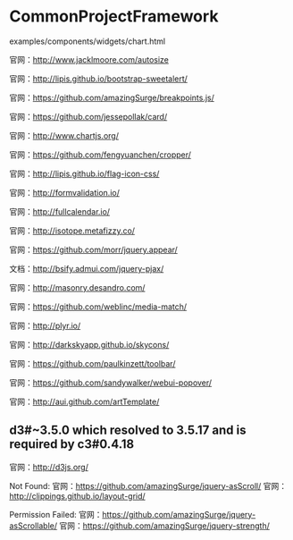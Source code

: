 # CommonProjectFramework

examples/components/widgets/chart.html

官网：http://www.jacklmoore.com/autosize

官网：http://lipis.github.io/bootstrap-sweetalert/

官网：https://github.com/amazingSurge/breakpoints.js/

官网：https://github.com/jessepollak/card/

官网：http://www.chartjs.org/

官网：https://github.com/fengyuanchen/cropper/

官网：http://lipis.github.io/flag-icon-css/

官网：http://formvalidation.io/

官网：http://fullcalendar.io/

官网：http://isotope.metafizzy.co/

官网：https://github.com/morr/jquery.appear/

文档：http://bsify.admui.com/jquery-pjax/

官网：http://masonry.desandro.com/

官网：https://github.com/weblinc/media-match/

官网：http://plyr.io/

官网：http://darkskyapp.github.io/skycons/

官网：https://github.com/paulkinzett/toolbar/

官网：https://github.com/sandywalker/webui-popover/

官网：http://aui.github.com/artTemplate/





## d3#~3.5.0 which resolved to 3.5.17 and is required by c3#0.4.18
官网：http://d3js.org/

Not Found:
官网：https://github.com/amazingSurge/jquery-asScroll/
官网：http://clippings.github.io/layout-grid/


Permission Failed:
官网：https://github.com/amazingSurge/jquery-asScrollable/
官网：https://github.com/amazingSurge/jquery-strength/
